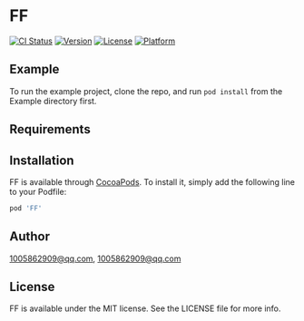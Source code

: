 # FF

[![CI Status](https://img.shields.io/travis/1005862909@qq.com/FF.svg?style=flat)](https://travis-ci.org/1005862909@qq.com/FF)
[![Version](https://img.shields.io/cocoapods/v/FF.svg?style=flat)](https://cocoapods.org/pods/FF)
[![License](https://img.shields.io/cocoapods/l/FF.svg?style=flat)](https://cocoapods.org/pods/FF)
[![Platform](https://img.shields.io/cocoapods/p/FF.svg?style=flat)](https://cocoapods.org/pods/FF)

## Example

To run the example project, clone the repo, and run `pod install` from the Example directory first.

## Requirements

## Installation

FF is available through [CocoaPods](https://cocoapods.org). To install
it, simply add the following line to your Podfile:

```ruby
pod 'FF'
```

## Author

1005862909@qq.com, 1005862909@qq.com

## License

FF is available under the MIT license. See the LICENSE file for more info.
